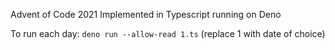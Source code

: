 Advent of Code 2021
Implemented in Typescript running on Deno

To run each day: `deno run --allow-read 1.ts` (replace 1 with date of choice)